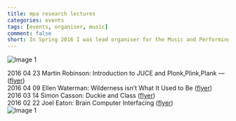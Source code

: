 ```yaml
---
title: mpa research lectures
categories: events
tags: [events, organiser, music]
comment: false
short: In Spring 2016 I was lead organiser for the Music and Performing Arts Research Lecture Series
---
```



![Image 1](/../assets/images/2016-04-01-mpa-research-lectures-01.jpg)

2016 04 23 Martin Robinson: Introduction to JUCE and Plonk,Plink,Plank — ([flyer](/../assets/doc/mpa-research-lectures-martin-robinson.pdf))   
2016 04 09 Ellen Waterman: Wilderness isn’t What It Used to Be ([flyer](/../assets/doc/mpa-research-lectures-ellen-waterman.pdf))   
2016 03 14 Simon Casson: Duckie and Class ([flyer](/../assets/doc/mpa-research-lectures-simon-casson.pdf))   
2016 02 22 Joel Eaton: Brain Computer Interfacing ([flyer](/../assets/doc/mpa-research-lectures-joel-eaton.pdf))   
![Image 1](/../assets/images/2016-04-01-mpa-research-lectures-02.jpg)
